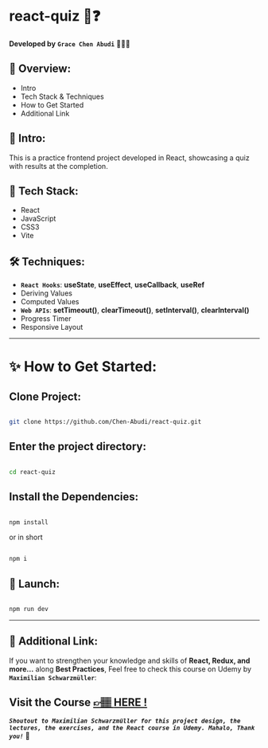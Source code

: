 # react-quiz 📝❓

**Developed by** **`Grace Chen Abudi`** 👩🏽‍💻

## 📣 Overview:

- Intro
- Tech Stack & Techniques
- How to Get Started
- Additional Link

## 🔎 Intro:

This is a practice frontend project developed in React, showcasing a quiz with results at the completion.

## 🧰 Tech Stack:

- React
- JavaScript
- CSS3
- Vite

## 🛠️ Techniques:

- **`React Hooks`**: **useState**, **useEffect**, **useCallback**, **useRef**
- Deriving Values
- Computed Values
- **`Web APIs`**: **setTimeout()**, **clearTimeout()**, **setInterval()**, **clearInterval()**
- Progress Timer
- Responsive Layout

---

# ✨ How to Get Started:

## Clone Project:

```bash

git clone https://github.com/Chen-Abudi/react-quiz.git

```

## Enter the project directory:

```bash

cd react-quiz

```

## Install the Dependencies:

```bash

npm install

```

or in short

```bash

npm i

```

## 🚀 Launch:

```bash

npm run dev

```

---

## 🔗 Additional Link:

If you want to strengthen your knowledge and skills of **React, Redux, and more...** along **Best Practices**, Feel free to check this course on Udemy by **`Maximilian Schwarzmüller`**:

## Visit the Course [&#128073;&#127997; **HERE !**](https://www.udemy.com/course/react-the-complete-guide-incl-redux/)

**_`Shoutout to Maximilian Schwarzmüller for this project design, the lectures, the exercises, and the React course in Udemy. Mahalo, Thank you!`_** 🌺
